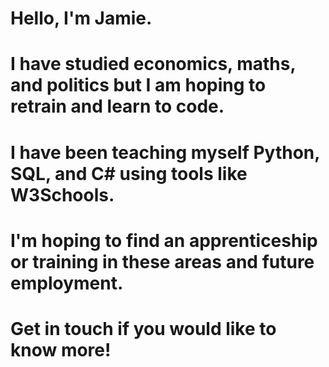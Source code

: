 # Hello, I'm Jamie. 
# I have studied economics, maths, and politics but I am hoping to retrain and learn to code. 
# I have been teaching myself Python, SQL, and C# using tools like W3Schools. 
# I'm hoping to find an apprenticeship or training in these areas and future employment.
# Get in touch if you would like to know more!
